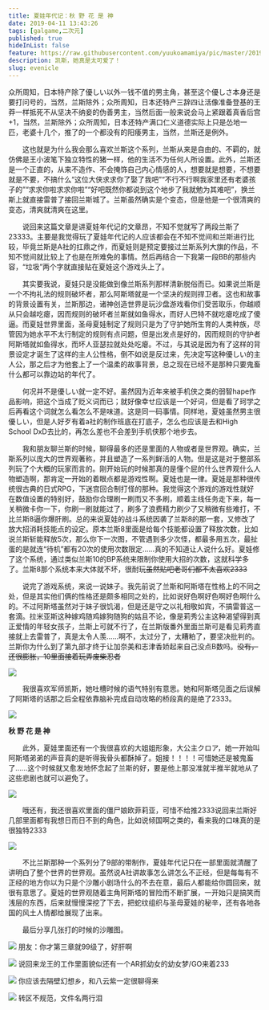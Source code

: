 ```yaml
---
title: 夏娃年代记：秋 野 花 是 神
date: 2019-04-11 13:43:26
tags: [galgame,二次元]
published: true
hideInList: false
feature: https://raw.githubusercontent.com/yuukoamamiya/pic/master/20190508134455.png
description: 凯斯，她真是太可爱了！
slug: evenicle
---
```


众所周知，日本特产除了優しい以外一钱不值的男主角，甚至这个優しさ本身还是要打问号的，当然，兰斯除外；众所周知，日本还特产三辞四让活像准备登基的王莽一样抵死不从坚决不纳妾的伪善男主，当然后面一般来说会马上紧跟着真香后宫+1，当然，兰斯除外；众所周知，日本还特产满口仁义道德实际上只是怂地一匹，老婆十几个，推了的一个都没有的阳痿男主，当然，兰斯还是例外。

　　这也就是为什么我会那么喜欢兰斯这个系列，兰斯从来是自由的、不羁的，就仿佛是王小波笔下独立特性的猪一样，他的生活不为任何人所设置。此外，兰斯还是一个正直的，从来不造作、不会掩饰自己内心情感的人，想要就是想要，不想要就是不要，不搞什么“这位大侠求求你了娶了我吧”“不行不行啊我家里还有老婆孩子的”“求求你啦求求你啦”“好吧既然你都说到这个地步了我就勉为其难吧”，换兰斯上就直接雷普了接回兰斯城了。兰斯虽然确实是个变态，但是他是一个很清爽的变态，清爽就清爽在这里。

　　说回来这篇文章是讲夏娃年代记的文章昂，不知不觉就写了两段兰斯了23333。主要是我觉得玩了夏娃年代记的人应该都会在不知不觉间和兰斯进行比较，毕竟兰斯是A社的扛鼎之作，而夏娃则是预定要接过兰斯系列大旗的作品，不知不觉间就比较上了也是在所难免的事情。然后再结合一下我第一段BB的那些内容，“垃圾”两个字就直接贴在夏娃这个游戏头上了。

　　其实要我说，夏娃只是没能做到像兰斯系列那样清新脱俗而已。如果说兰斯是一个不拘礼法的规则破坏者，那么阿斯塔就是一个坚决的规则捍卫者。这也和故事的背景设置有关，兰斯那边，诸神创造世界是玩沙盘游戏看你们受苦取乐，你越顺从只会越吃瘪，因而规则的破坏者兰斯就如鱼得水，而好人巴特不就吃瘪吃成了傻逼。而夏娃世界里面，圣母夏娃制定了规则只是为了守护她所生育的人类种族，尽管因为她水平不太行制定的规则有点问题，但是出发点是好的，因而规则的守护者阿斯塔就如鱼得水，而坏人亚瑟拉就处处吃瘪。不过，与其说是因为有了这样的背景设定才诞生了这样的主人公性格，倒不如说是反过来，先决定写这种優しい的主人公，那之后才为他套上了一个温柔的故事背景，总之现在已经不是那种只要鬼畜什么都可以靠边站的年代了。

　　何况并不是優しい就一定不好。虽然因为近年来被手机侠之类的弱智hape作品影响，把这个当成了贬义词而已；就好像幸せ应该是一个好词，但是看了珂学之后再看这个词就怎么看怎么不是味道。这是同一码事情。同样地，夏娃虽然男主很優しい，但是人好歹有着a社的制作班底在打底子，怎么也应该是去和High School DxD去比的，再怎么差也不会差到手机侠那个地步去。

　　我和朋友聊兰斯的时候，聊得最多的还是里面的人物或者是世界观。确实，兰斯系列以庞大的世界观著称，并且塑造了一系列鲜活的人物。但是这是对于整部系列玩了个大概的玩家而言的。刚开始玩的时候那真的是懂个屁的什么世界观什么人物塑造啊，那肯定一开始的着眼点都是游戏性啊。夏娃也是一律。夏娃是那种很传统很古典的日式RPG，下迷宫回合制打怪的那种。我觉得这个游戏的游戏性就好在数值设置的特别好，鼓励你合理刷一刷而又不多刷，顺着主线任务走下来，每一关稍微卡你一下，你刷一刷就能过了，刷多了浪费精力刷少了又稍微有些难打，不比兰斯8逼你爆肝刷。总的来说夏娃的战斗系统因袭了兰斯8的那一套，又修改了放大招消耗技能点的设定。原本兰斯8里面是给每个技能都设置了释放次数，比如说兰斯斩能释放5次，那么你下一次图，不管遇到多少次怪，都最多用五次，最扯蛋的是就连“待机”都有20次的使用次数限定……真的不知道让人说什么好。夏娃修了这个系统，通过类似兰斯10的BP系统来限制你使用大招的次数，这就科学多了。兰斯8那个系统本来大体就不坏，很耐玩~~虽然贴吧老哥们都不太喜欢2333~~

　　说完了游戏系统，来说一说妹子。我先前说了兰斯和阿斯塔在性格上的不同之处，但是其实他们俩的性格还是颇多相同之处的，比如说好色啊好色啊好色啊什么的。不过阿斯塔虽然对于妹子很饥渴，但是还是守之以礼相敬如宾，不搞雷普这一套滴。拉米亚斯这种嫁鸡随鸡嫁狗随狗的姑且不论，像是莉秀公主这种渴望得到真正爱情的年轻女孩子，兰斯上可就不行了，在兰斯版番外里面兰斯可是看见莉秀直接就上去雷普了，真是太令人羡……啊不，太过分了，太糟粕了，要坚决批判的。兰斯你为什么到了第九部才终于让加奈美和志津香娇起来自己没点B数吗。~~没有，还很膨胀，10里面接着玩弄废柴忍者~~
	
![](https://raw.githubusercontent.com/yuukoamamiya/pic/master/20190508134417.png)

　　我很喜欢军师凯斯，她吐槽时候的语气特别有意思。她和阿斯塔见面之后误解了阿斯塔的话那之后全程依靠脑补完成自动攻略的桥段真的是绝了2333。
	
![](https://raw.githubusercontent.com/yuukoamamiya/pic/master/20190508134455.png)

**秋 野 花 是 神**

　　此外，夏娃里面还有一个我很喜欢的大姐姐形象，大公主クロア，她一开始叫阿斯塔弟弟的声音真的是听得我骨头都酥掉了。姐接！！！！可惜她还是被鬼畜了……这个时候就又愈发地怀念起了兰斯的好，要是他上那没准就半推半就地从了这些悲剧也就可以避免了。

![](https://raw.githubusercontent.com/yuukoamamiya/pic/master/20190508181139.png)

　　哦还有，我还很喜欢里面的僵尸娘欧菲莉亚，可惜不给推2333说回来兰斯好几部里面都有我想日而日不到的角色，比如说倾国啊之类的，看来我的口味真的是很独特2333
	
![](https://raw.githubusercontent.com/yuukoamamiya/pic/master/20190508134605.png)

　　不比兰斯那种一个系列分了9部的带制作，夏娃年代记只在一部里面就清醒了讲明白了整个世界的世界观。虽然说A社讲故事怎么讲怎么不正经，但是每每有不正经的地方你以为只是个沙雕小剧场什么的不去在意，最后人都能给你圆回来，就很有意思了。夏娃的世界观随着主角阿斯塔的冒险而不断扩展，一开始只是搞笑而浅层的东西，后来就慢慢深挖了下去，把蛇纹组织与圣母夏娃的秘辛，还有各地各国的风土人情都给展现了出来。

　　最后分享几张打的时候的沙雕图。
	
![](https://raw.githubusercontent.com/yuukoamamiya/pic/master/20190508181223.png)
朋友：你才第三章就99级了，好肝啊

![](https://raw.githubusercontent.com/yuukoamamiya/pic/master/20190508181359.png)
说回来龙王的工作里面貌似还有一个AR抓幼女的幼女梦/GO来着233

![](https://raw.githubusercontent.com/yuukoamamiya/pic/master/20190508181444.png)
你应该去隔壁幻想乡，和八云紫一定很聊得来

![](https://raw.githubusercontent.com/yuukoamamiya/pic/master/20190508181512.png)
转区不规范，文件名两行泪
